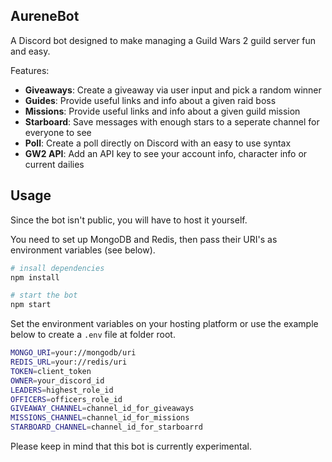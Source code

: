## AureneBot
A Discord bot designed to make managing a Guild Wars 2 guild server fun and easy.

Features:
 - **Giveaways**: Create a giveaway via user input and pick a random winner
 - **Guides**: Provide useful links and info about a given raid boss
 - **Missions**: Provide useful links and info about a given guild mission
 - **Starboard**: Save messages with enough stars to a seperate channel for everyone to see
 - **Poll**: Create a poll directly on Discord with an easy to use syntax
 - **GW2 API**: Add an API key to see your account info, character info or current dailies

## Usage
Since the bot isn't public, you will have to host it yourself.

You need to set up MongoDB and Redis, then pass their URI's as environment variables (see below).

```bash
# insall dependencies
npm install

# start the bot
npm start
```

Set the environment variables on your hosting platform or use the example below to create a ``.env`` file at folder root.

```bash
MONGO_URI=your://mongodb/uri
REDIS_URL=your://redis/uri
TOKEN=client_token
OWNER=your_discord_id
LEADERS=highest_role_id
OFFICERS=officers_role_id
GIVEAWAY_CHANNEL=channel_id_for_giveaways
MISSIONS_CHANNEL=channel_id_for_missions
STARBOARD_CHANNEL=channel_id_for_starboarrd
```

Please keep in mind that this bot is currently experimental.
